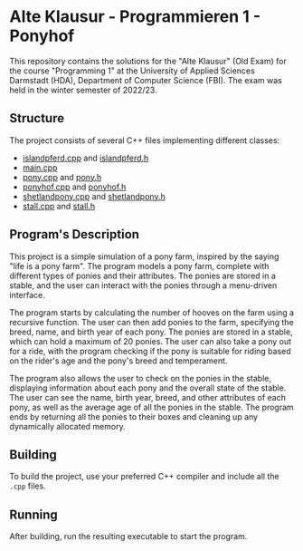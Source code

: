# Alte Klausur - Programmieren 1 - Ponyhof

This repository contains the solutions for the "Alte Klausur" (Old Exam) for the course "Programming 1" at the University of Applied Sciences Darmstadt (HDA), Department of Computer Science (FBI). The exam was held in the winter semester of 2022/23.

## Structure

The project consists of several C++ files implementing different classes:

- [islandpferd.cpp](islandpferd.cpp) and [islandpferd.h](islandpferd.h)
- [main.cpp](main.cpp)
- [pony.cpp](pony.cpp) and [pony.h](pony.h)
- [ponyhof.cpp](ponyhof.cpp) and [ponyhof.h](ponyhof.h)
- [shetlandpony.cpp](shetlandpony.cpp) and [shetlandpony.h](shetlandpony.h)
- [stall.cpp](stall.cpp) and [stall.h](stall.h)

## Program's Description
This project is a simple simulation of a pony farm, inspired by the saying "life is a pony farm". The program models a pony farm, complete with different types of ponies and their attributes. The ponies are stored in a stable, and the user can interact with the ponies through a menu-driven interface.

The program starts by calculating the number of hooves on the farm using a recursive function. The user can then add ponies to the farm, specifying the breed, name, and birth year of each pony. The ponies are stored in a stable, which can hold a maximum of 20 ponies. The user can also take a pony out for a ride, with the program checking if the pony is suitable for riding based on the rider's age and the pony's breed and temperament.

The program also allows the user to check on the ponies in the stable, displaying information about each pony and the overall state of the stable. The user can see the name, birth year, breed, and other attributes of each pony, as well as the average age of all the ponies in the stable. The program ends by returning all the ponies to their boxes and cleaning up any dynamically allocated memory.


## Building

To build the project, use your preferred C++ compiler and include all the `.cpp` files.

## Running

After building, run the resulting executable to start the program.
